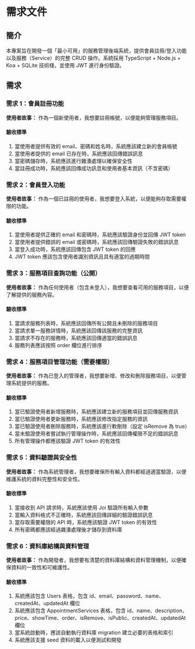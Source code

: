# 需求文件

## 簡介

本專案旨在開發一個「最小可用」的服務管理後端系統，提供會員註冊/登入功能以及服務（Service）的完整 CRUD 操作。系統採用 TypeScript + Node.js + Koa + SQLite 技術棧，並使用 JWT 進行身份驗證。

## 需求

### 需求 1：會員註冊功能

**使用者故事：** 作為一個新使用者，我想要註冊帳號，以便能夠管理服務項目。

#### 驗收標準

1. 當使用者提供有效的 email、密碼和姓名時，系統應該建立新的會員帳號
2. 當使用者提供的 email 已存在時，系統應該回傳錯誤訊息
3. 當密碼儲存時，系統應該進行雜湊處理以確保安全性
4. 當註冊成功時，系統應該回傳成功訊息和使用者基本資訊（不含密碼）

### 需求 2：會員登入功能

**使用者故事：** 作為一個已註冊的使用者，我想要登入系統，以便能夠存取需要權限的功能。

#### 驗收標準

1. 當使用者提供正確的 email 和密碼時，系統應該驗證身份並回傳 JWT token
2. 當使用者提供錯誤的 email 或密碼時，系統應該回傳驗證失敗的錯誤訊息
3. 當登入成功時，系統應該回傳包含 JWT token 的回應
4. JWT token 應該包含使用者識別資訊且具有適當的過期時間

### 需求 3：服務項目查詢功能（公開）

**使用者故事：** 作為任何使用者（包含未登入），我想要查看可用的服務項目，以便了解提供的服務內容。

#### 驗收標準

1. 當請求服務列表時，系統應該回傳所有公開且未刪除的服務項目
2. 當請求單一服務詳情時，系統應該回傳該服務的完整資訊
3. 當請求不存在的服務時，系統應該回傳適當的錯誤訊息
4. 服務列表應該按照 order 欄位進行排序

### 需求 4：服務項目管理功能（需要權限）

**使用者故事：** 作為已登入的管理者，我想要新增、修改和刪除服務項目，以便管理系統提供的服務。

#### 驗收標準

1. 當已驗證使用者新增服務時，系統應該建立新的服務項目並回傳服務資訊
2. 當已驗證使用者更新服務時，系統應該修改指定服務的資訊
3. 當已驗證使用者刪除服務時，系統應該進行軟刪除（設定 isRemove 為 true）
4. 當未驗證使用者嘗試執行管理操作時，系統應該回傳權限不足的錯誤訊息
5. 所有管理操作都應該驗證 JWT token 的有效性

### 需求 5：資料驗證與安全性

**使用者故事：** 作為系統管理者，我想要確保所有輸入資料都經過適當驗證，以便維護系統的資料完整性和安全性。

#### 驗收標準

1. 當接收到 API 請求時，系統應該使用 Joi 驗證所有輸入參數
2. 當輸入資料格式不正確時，系統應該回傳詳細的驗證錯誤訊息
3. 當存取需要權限的 API 時，系統應該驗證 JWT token 的有效性
4. 所有密碼都應該經過雜湊處理後才儲存到資料庫

### 需求 6：資料庫結構與資料管理

**使用者故事：** 作為開發者，我想要有清楚的資料庫結構和資料管理機制，以便確保資料的一致性和可維護性。

#### 驗收標準

1. 系統應該包含 Users 表格，包含 id、email、password、name、createdAt、updatedAt 欄位
2. 系統應該包含 AppointmentServices 表格，包含 id、name、description、price、showTime、order、isRemove、isPublic、createdAt、updatedAt 欄位
3. 當系統啟動時，應該自動執行資料庫 migration 建立必要的表格和索引
4. 系統應該支援 seed 資料的載入以便測試和開發